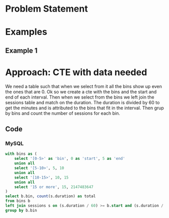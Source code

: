 # Problem Statement

# Examples
## Example 1

# Approach: CTE with data needed
We need a table such that when we select from it all the bins show up even the ones that are 0.
Ok so we create a cte with the bins and the start and end of each interval. 
Then when we select from the bins we left join the sessions table and match on the duration. The duration is divided by 60 to get the minutes and is attributed to the bins that fit in the interval.
Then grup by bins and count the number of sessions for each bin.
## Code
### MySQL
```sql
with bins as (
    select '[0-5>' as 'bin', 0 as 'start', 5 as 'end'
    union all
    select '[5-10>', 5, 10
    union all
    select '[10-15>', 10, 15
    union all
    select '15 or more', 15, 2147483647
)
select b.bin, count(s.duration) as total
from bins b
left join sessions s on (s.duration / 60) >= b.start and (s.duration / 60) < b.end
group by b.bin
```